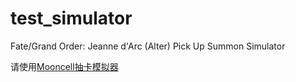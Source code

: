 # test_simulator
Fate/Grand Order: Jeanne d'Arc (Alter) Pick Up Summon Simulator

请使用[Mooncell抽卡模拟器](https://fgo.wiki/w/%E6%8A%BD%E5%8D%A1%E6%A8%A1%E6%8B%9F%E5%99%A8)
